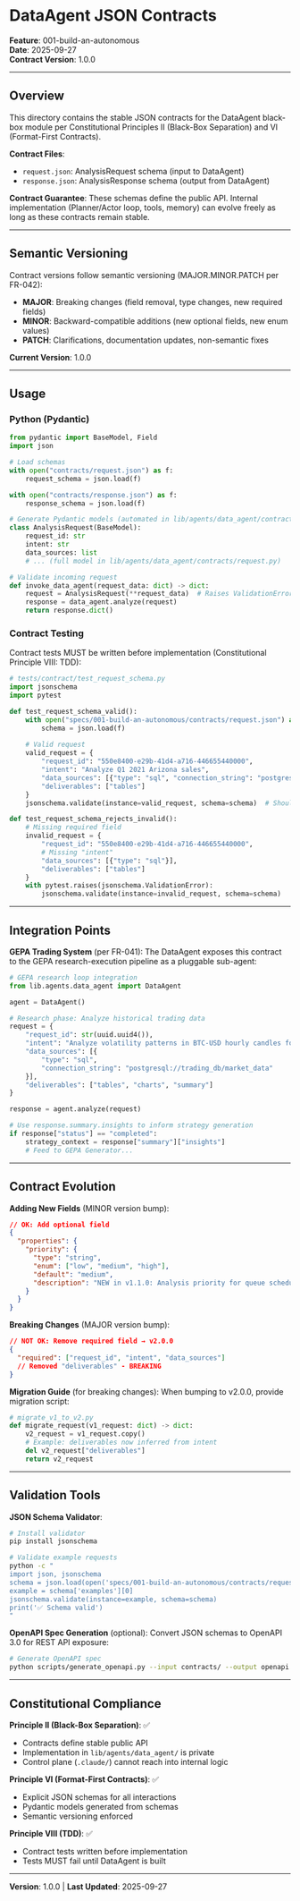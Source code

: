 # DataAgent JSON Contracts

**Feature**: 001-build-an-autonomous  
**Date**: 2025-09-27  
**Contract Version**: 1.0.0

---

## Overview

This directory contains the stable JSON contracts for the DataAgent black-box module per Constitutional Principles II (Black-Box Separation) and VI (Format-First Contracts).

**Contract Files**:
- `request.json`: AnalysisRequest schema (input to DataAgent)
- `response.json`: AnalysisResponse schema (output from DataAgent)

**Contract Guarantee**: These schemas define the public API. Internal implementation (Planner/Actor loop, tools, memory) can evolve freely as long as these contracts remain stable.

---

## Semantic Versioning

Contract versions follow semantic versioning (MAJOR.MINOR.PATCH per FR-042):

- **MAJOR**: Breaking changes (field removal, type changes, new required fields)
- **MINOR**: Backward-compatible additions (new optional fields, new enum values)
- **PATCH**: Clarifications, documentation updates, non-semantic fixes

**Current Version**: 1.0.0

---

## Usage

### Python (Pydantic)

```python
from pydantic import BaseModel, Field
import json

# Load schemas
with open("contracts/request.json") as f:
    request_schema = json.load(f)

with open("contracts/response.json") as f:
    response_schema = json.load(f)

# Generate Pydantic models (automated in lib/agents/data_agent/contracts/)
class AnalysisRequest(BaseModel):
    request_id: str
    intent: str
    data_sources: list
    # ... (full model in lib/agents/data_agent/contracts/request.py)

# Validate incoming request
def invoke_data_agent(request_data: dict) -> dict:
    request = AnalysisRequest(**request_data)  # Raises ValidationError if invalid
    response = data_agent.analyze(request)
    return response.dict()
```

### Contract Testing

Contract tests MUST be written before implementation (Constitutional Principle VIII: TDD):

```python
# tests/contract/test_request_schema.py
import jsonschema
import pytest

def test_request_schema_valid():
    with open("specs/001-build-an-autonomous/contracts/request.json") as f:
        schema = json.load(f)
    
    # Valid request
    valid_request = {
        "request_id": "550e8400-e29b-41d4-a716-446655440000",
        "intent": "Analyze Q1 2021 Arizona sales",
        "data_sources": [{"type": "sql", "connection_string": "postgresql://..."}],
        "deliverables": ["tables"]
    }
    jsonschema.validate(instance=valid_request, schema=schema)  # Should pass

def test_request_schema_rejects_invalid():
    # Missing required field
    invalid_request = {
        "request_id": "550e8400-e29b-41d4-a716-446655440000",
        # Missing "intent"
        "data_sources": [{"type": "sql"}],
        "deliverables": ["tables"]
    }
    with pytest.raises(jsonschema.ValidationError):
        jsonschema.validate(instance=invalid_request, schema=schema)
```

---

## Integration Points

**GEPA Trading System** (per FR-041):
The DataAgent exposes this contract to the GEPA research-execution pipeline as a pluggable sub-agent:

```python
# GEPA research loop integration
from lib.agents.data_agent import DataAgent

agent = DataAgent()

# Research phase: Analyze historical trading data
request = {
    "request_id": str(uuid.uuid4()),
    "intent": "Analyze volatility patterns in BTC-USD hourly candles for last 90 days",
    "data_sources": [{
        "type": "sql",
        "connection_string": "postgresql://trading_db/market_data"
    }],
    "deliverables": ["tables", "charts", "summary"]
}

response = agent.analyze(request)

# Use response.summary.insights to inform strategy generation
if response["status"] == "completed":
    strategy_context = response["summary"]["insights"]
    # Feed to GEPA Generator...
```

---

## Contract Evolution

**Adding New Fields** (MINOR version bump):
```json
// OK: Add optional field
{
  "properties": {
    "priority": {
      "type": "string",
      "enum": ["low", "medium", "high"],
      "default": "medium",
      "description": "NEW in v1.1.0: Analysis priority for queue scheduling"
    }
  }
}
```

**Breaking Changes** (MAJOR version bump):
```json
// NOT OK: Remove required field → v2.0.0
{
  "required": ["request_id", "intent", "data_sources"]
  // Removed "deliverables" - BREAKING
}
```

**Migration Guide** (for breaking changes):
When bumping to v2.0.0, provide migration script:
```python
# migrate_v1_to_v2.py
def migrate_request(v1_request: dict) -> dict:
    v2_request = v1_request.copy()
    # Example: deliverables now inferred from intent
    del v2_request["deliverables"]
    return v2_request
```

---

## Validation Tools

**JSON Schema Validator**:
```bash
# Install validator
pip install jsonschema

# Validate example requests
python -c "
import json, jsonschema
schema = json.load(open('specs/001-build-an-autonomous/contracts/request.json'))
example = schema['examples'][0]
jsonschema.validate(instance=example, schema=schema)
print('✅ Schema valid')
"
```

**OpenAPI Spec Generation** (optional):
Convert JSON schemas to OpenAPI 3.0 for REST API exposure:
```bash
# Generate OpenAPI spec
python scripts/generate_openapi.py --input contracts/ --output openapi.yaml
```

---

## Constitutional Compliance

**Principle II (Black-Box Separation)**: ✅
- Contracts define stable public API
- Implementation in `lib/agents/data_agent/` is private
- Control plane (`.claude/`) cannot reach into internal logic

**Principle VI (Format-First Contracts)**: ✅
- Explicit JSON schemas for all interactions
- Pydantic models generated from schemas
- Semantic versioning enforced

**Principle VIII (TDD)**: ✅
- Contract tests written before implementation
- Tests MUST fail until DataAgent is built

---

**Version**: 1.0.0 | **Last Updated**: 2025-09-27